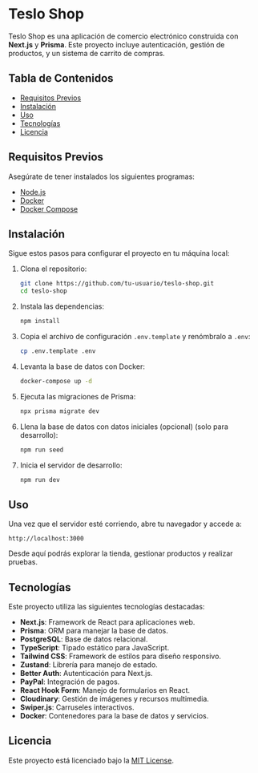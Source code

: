 # Teslo Shop

Teslo Shop es una aplicación de comercio electrónico construida con **Next.js** y **Prisma**. Este proyecto incluye autenticación, gestión de productos, y un sistema de carrito de compras.

## Tabla de Contenidos

- [Requisitos Previos](#requisitos-previos)
- [Instalación](#instalación)
- [Uso](#uso)
- [Tecnologías](#tecnologías)
- [Licencia](#licencia)

## Requisitos Previos

Asegúrate de tener instalados los siguientes programas:

- [Node.js](https://nodejs.org/)
- [Docker](https://www.docker.com/)
- [Docker Compose](https://docs.docker.com/compose/)

## Instalación

Sigue estos pasos para configurar el proyecto en tu máquina local:

1. Clona el repositorio:

   ```bash
   git clone https://github.com/tu-usuario/teslo-shop.git
   cd teslo-shop
   ```

2. Instala las dependencias:

   ```bash
   npm install
   ```

3. Copia el archivo de configuración `.env.template` y renómbralo a `.env`:

   ```bash
   cp .env.template .env
   ```

4. Levanta la base de datos con Docker:

   ```bash
   docker-compose up -d
   ```

5. Ejecuta las migraciones de Prisma:

   ```bash
   npx prisma migrate dev
   ```

6. Llena la base de datos con datos iniciales (opcional) (solo para desarrollo):

   ```bash
   npm run seed
   ```

7. Inicia el servidor de desarrollo:

   ```bash
   npm run dev
   ```

## Uso

Una vez que el servidor esté corriendo, abre tu navegador y accede a:

```
http://localhost:3000
```

Desde aquí podrás explorar la tienda, gestionar productos y realizar pruebas.

## Tecnologías

Este proyecto utiliza las siguientes tecnologías destacadas:

- **Next.js**: Framework de React para aplicaciones web.
- **Prisma**: ORM para manejar la base de datos.
- **PostgreSQL**: Base de datos relacional.
- **TypeScript**: Tipado estático para JavaScript.
- **Tailwind CSS**: Framework de estilos para diseño responsivo.
- **Zustand**: Librería para manejo de estado.
- **Better Auth**: Autenticación para Next.js.
- **PayPal**: Integración de pagos.
- **React Hook Form**: Manejo de formularios en React.
- **Cloudinary**: Gestión de imágenes y recursos multimedia.
- **Swiper.js**: Carruseles interactivos.
- **Docker**: Contenedores para la base de datos y servicios.

## Licencia

Este proyecto está licenciado bajo la [MIT License](LICENSE).
